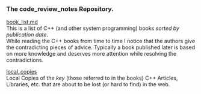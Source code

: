 ### The code_review_notes Repository.

[book_list.md](https://github.com/kuzminrobin/code_review_notes/blob/master/book_list.md)  
This is a list of C++ (and other system programming) books _sorted by publication date_.  
While reading the C++ books from time to time I notice that the authors give the contradicting pieces of advice. Typically a book published later is based on more knowledge and deserves more attention while resolving the contradictions. 

[local_copies](https://github.com/kuzminrobin/code_review_notes/tree/master/local_copies)  
Local Copies of the _key_ (those referred to in the books) C++ Articles, Libraries, etc. that are about to be lost (or hard to find) in the web.

